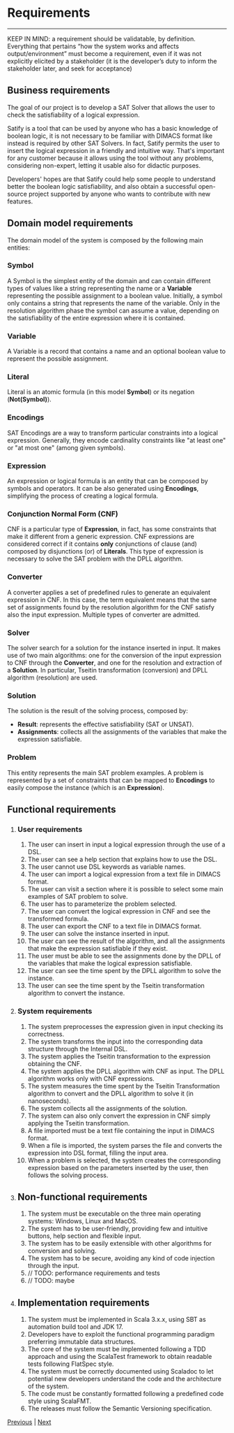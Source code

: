# Requirements

---

KEEP IN MIND: a requirement should be validatable, by definition.
Everything that pertains “how the system works and affects
output/environment” must become a requirement, even if it was not explicitly
elicited by a stakeholder (it is the developer’s duty to inform the stakeholder
later, and seek for acceptance)

## Business requirements

The goal of our project is to develop a SAT Solver that allows the user to check
the satisfiability of a logical expression.

Satify is a tool that can be used by anyone who has a basic knowledge of boolean logic,
it is not necessary to be familiar with DIMACS format like instead is required by other SAT Solvers.
In fact, Satify permits the user to insert the logical expression in a friendly and intuitive way.
That's important for any customer because it allows using the tool without any problems, considering non-expert,
letting it usable also for didactic purposes.

Developers' hopes are that Satify could help some people to understand better the boolean logic satisfiability,
and also obtain a successful open-source project supported by anyone who wants to contribute with new features.

## Domain model requirements

The domain model of the system is composed by the following main entities:

### Symbol

A Symbol is the simplest entity of the domain and can contain different types of values like a string
representing the name or a **Variable** representing the possible assignment to a boolean value.
Initially, a symbol only contains a string that represents the name of the variable.
Only in the resolution algorithm phase the symbol can assume a value,
depending on the satisfiability of the entire expression where it is contained.

### Variable

A Variable is a record that contains a name and an optional boolean value to represent the possible assignment.

### Literal

Literal is an atomic formula (in this model **Symbol**) or its negation (**Not(Symbol)**).

### Encodings

SAT Encodings are a way to transform particular constraints into a logical expression.
Generally, they encode cardinality constraints like "at least one" or "at most one" (among given symbols).

### Expression

An expression or logical formula is an entity that can be composed by symbols and operators.
It can be also generated using **Encodings**, simplifying the process of creating a logical formula.

### Conjunction Normal Form (CNF)

CNF is a particular type of **Expression**, in fact, has some constraints that make it different from a generic
expression.
CNF expressions are considered correct if it contains **only** conjunctions of clause (and)
composed by disjunctions (or) of **Literals**.
This type of expression is necessary to solve the SAT problem with the DPLL algorithm.

### Converter

A converter applies a set of predefined rules to generate an equivalent expression in CNF.
In this case, the term equivalent means that the same set of assignments found by the resolution
algorithm for the CNF satisfy also the input expression.
Multiple types of converter are admitted.

### Solver

The solver search for a solution for the instance inserted in input.
It makes use of two main algorithms: one for the conversion of the input expression to CNF through the **Converter**,
and one for the resolution and extraction of a **Solution**.
In particular, Tseitin transformation (conversion) and DPLL algorithm (resolution) are used.

### Solution

The solution is the result of the solving process, composed by:

- **Result**: represents the effective satisfiability (SAT or UNSAT).
- **Assignments**: collects all the assignments of the variables that make the expression satisfiable.

### Problem

This entity represents the main SAT problem examples.
A problem is represented by a set of constraints that can be mapped to **Encodings**
to easily compose the instance (which is an **Expression**).

## Functional requirements

1. ### User requirements
    1. The user can insert in input a logical expression through the use of a DSL.
    2. The user can see a help section that explains how to use the DSL.
    3. The user cannot use DSL keywords as variable names.
    4. The user can import a logical expression from a text file in DIMACS format.
    5. The user can visit a section where it is possible to select some main examples of SAT problem to solve.
    6. The user has to parameterize the problem selected.
    7. The user can convert the logical expression in CNF and see the transformed formula.
    8. The user can export the CNF to a text file in DIMACS format.
    9. The user can solve the instance inserted in input.
   10. The user can see the result of the algorithm, and all the assignments that make the expression satisfiable if they exist.
   11. The user must be able to see the assignments done by the DPLL of the variables that make the logical expression
        satisfiable.
    11. The user can see the time spent by the DPLL algorithm to solve the instance.
    12. The user can see the time spent by the Tseitin transformation algorithm to convert the instance.

2. ### System requirements
    1. The system preprocesses the expression given in input checking its correctness.
    2. The system transforms the input into the corresponding data structure through the Internal DSL.
    3. The system applies the Tseitin transformation to the expression obtaining the CNF.
    4. The system applies the DPLL algorithm with CNF as input. The DPLL algorithm works only with CNF expressions.
    5. The system measures the time spent by the Tseitin Transformation algorithm to convert and the DPLL algorithm to solve it (in nanoseconds).
    6. The system collects all the assignments of the solution.
    7. The system can also only convert the expression in CNF simply applying the Tseitin transformation.
    8. A file imported must be a text file containing the input in DIMACS format.
    9. When a file is imported, the system parses the file and converts the expression into DSL format, filling the
       input
       area.
    10. When a problem is selected, the system creates the corresponding expression based on the parameters inserted by
       the
       user, then follows the solving process.

3. ## Non-functional requirements
    1. The system must be executable on the three main operating systems: Windows, Linux and MacOS.
    2. The system has to be user-friendly, providing few and intuitive buttons, help section and flexible input.
    3. The system has to be easily extensible with other algorithms for conversion and solving.
    4. The system has to be secure, avoiding any kind of code injection through the input.
    5. // TODO: performance requirements and tests
    6. // TODO: maybe

4. ## Implementation requirements
    1. The system must be implemented in Scala 3.x.x, using SBT as automation build tool and JDK 17.
    2. Developers have to exploit the functional programming paradigm preferring immutable data structures.
    3. The core of the system must be implemented following a TDD approach and using the ScalaTest framework to obtain
       readable tests following FlatSpec style.
    4. The system must be correctly documented using Scaladoc to let potential new developers understand the code and
       the
       architecture of the system.
    5. The code must be constantly formatted following a predefined code style using ScalaFMT.
    6. The releases must follow the Semantic Versioning specification.

[Previous](1-methodology.md) | [Next](3-architectural-design.md)
